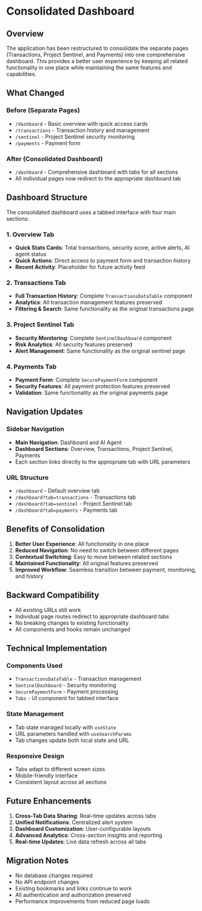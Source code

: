 # Consolidated Dashboard

## Overview

The application has been restructured to consolidate the separate pages (Transactions, Project Sentinel, and Payments) into one comprehensive dashboard. This provides a better user experience by keeping all related functionality in one place while maintaining the same features and capabilities.

## What Changed

### Before (Separate Pages)
- `/dashboard` - Basic overview with quick access cards
- `/transactions` - Transaction history and management
- `/sentinel` - Project Sentinel security monitoring
- `/payments` - Payment form

### After (Consolidated Dashboard)
- `/dashboard` - Comprehensive dashboard with tabs for all sections
- All individual pages now redirect to the appropriate dashboard tab

## Dashboard Structure

The consolidated dashboard uses a tabbed interface with four main sections:

### 1. Overview Tab
- **Quick Stats Cards**: Total transactions, security score, active alerts, AI agent status
- **Quick Actions**: Direct access to payment form and transaction history
- **Recent Activity**: Placeholder for future activity feed

### 2. Transactions Tab
- **Full Transaction History**: Complete `TransactionsDataTable` component
- **Analytics**: All transaction management features preserved
- **Filtering & Search**: Same functionality as the original transactions page

### 3. Project Sentinel Tab
- **Security Monitoring**: Complete `SentinelDashboard` component
- **Risk Analytics**: All security features preserved
- **Alert Management**: Same functionality as the original sentinel page

### 4. Payments Tab
- **Payment Form**: Complete `SecurePaymentForm` component
- **Security Features**: All payment protection features preserved
- **Validation**: Same functionality as the original payments page

## Navigation Updates

### Sidebar Navigation
- **Main Navigation**: Dashboard and AI Agent
- **Dashboard Sections**: Overview, Transactions, Project Sentinel, Payments
- Each section links directly to the appropriate tab with URL parameters

### URL Structure
- `/dashboard` - Default overview tab
- `/dashboard?tab=transactions` - Transactions tab
- `/dashboard?tab=sentinel` - Project Sentinel tab
- `/dashboard?tab=payments` - Payments tab

## Benefits of Consolidation

1. **Better User Experience**: All functionality in one place
2. **Reduced Navigation**: No need to switch between different pages
3. **Contextual Switching**: Easy to move between related sections
4. **Maintained Functionality**: All original features preserved
5. **Improved Workflow**: Seamless transition between payment, monitoring, and history

## Backward Compatibility

- All existing URLs still work
- Individual page routes redirect to appropriate dashboard tabs
- No breaking changes to existing functionality
- All components and hooks remain unchanged

## Technical Implementation

### Components Used
- `TransactionsDataTable` - Transaction management
- `SentinelDashboard` - Security monitoring
- `SecurePaymentForm` - Payment processing
- `Tabs` - UI component for tabbed interface

### State Management
- Tab state managed locally with `useState`
- URL parameters handled with `useSearchParams`
- Tab changes update both local state and URL

### Responsive Design
- Tabs adapt to different screen sizes
- Mobile-friendly interface
- Consistent layout across all sections

## Future Enhancements

1. **Cross-Tab Data Sharing**: Real-time updates across tabs
2. **Unified Notifications**: Centralized alert system
3. **Dashboard Customization**: User-configurable layouts
4. **Advanced Analytics**: Cross-section insights and reporting
5. **Real-time Updates**: Live data refresh across all tabs

## Migration Notes

- No database changes required
- No API endpoint changes
- Existing bookmarks and links continue to work
- All authentication and authorization preserved
- Performance improvements from reduced page loads
